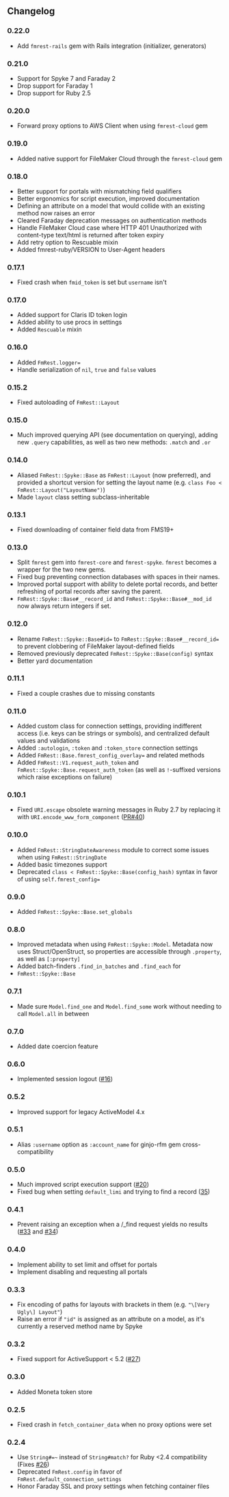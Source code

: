 ## Changelog

### 0.22.0

* Add `fmrest-rails` gem with Rails integration (initializer, generators)

### 0.21.0

* Support for Spyke 7 and Faraday 2
* Drop support for Faraday 1
* Drop support for Ruby 2.5

### 0.20.0

* Forward proxy options to AWS Client when using `fmrest-cloud` gem

### 0.19.0

* Added native support for FileMaker Cloud through the `fmrest-cloud` gem

### 0.18.0

* Better support for portals with mismatching field qualifiers
* Better ergonomics for script execution, improved documentation
* Defining an attribute on a model that would collide with an existing method
  now raises an error
* Cleared Faraday deprecation messages on authentication methods
* Handle FileMaker Cloud case where HTTP 401 Unauthorized with content-type
  text/html is returned after token expiry
* Add retry option to Rescuable mixin
* Added fmrest-ruby/VERSION to User-Agent headers

### 0.17.1

* Fixed crash when `fmid_token` is set but `username` isn't

### 0.17.0

* Added support for Claris ID token login
* Added ability to use procs in settings
* Added `Rescuable` mixin

### 0.16.0

* Added `FmRest.logger=`
* Handle serialization of `nil`, `true` and `false` values

### 0.15.2

* Fixed autoloading of `FmRest::Layout`

### 0.15.0

* Much improved querying API (see documentation on querying), adding new
  `.query` capabilities, as well as two new methods: `.match` and `.or`

### 0.14.0

* Aliased `FmRest::Spyke::Base` as `FmRest::Layout` (now preferred), and
  provided a shortcut version for setting the layout name (e.g.  `class Foo <
  FmRest::Layout("LayoutName")`)
* Made `layout` class setting subclass-inheritable

### 0.13.1

* Fixed downloading of container field data from FMS19+

### 0.13.0

* Split `fmrest` gem into `fmrest-core` and `fmrest-spyke`. `fmrest` becomes a
  wrapper for the two new gems.
* Fixed bug preventing connection databases with spaces in their names.
* Improved portal support with ability to delete portal records, and better
  refreshing of portal records after saving the parent.
* `FmRest::Spyke::Base#__record_id` and `FmRest::Spyke::Base#__mod_id` now
  always return integers if set.

### 0.12.0

* Rename `FmRest::Spyke::Base#id=` to `FmRest::Spyke::Base#__record_id=` to
  prevent clobbering of FileMaker layout-defined fields
* Removed previously deprecated `FmRest::Spyke::Base(config)` syntax
* Better yard documentation

### 0.11.1

* Fixed a couple crashes due to missing constants

### 0.11.0

* Added custom class for connection settings, providing indifferent access
  (i.e. keys can be strings or symbols), and centralized default values and
  validations
* Added `:autologin`, `:token` and `:token_store` connection settings
* Added `FmRest::Base.fmrest_config_overlay=` and related methods
* Added `FmRest::V1.request_auth_token` and
  `FmRest::Spyke::Base.request_auth_token` (as well as `!`-suffixed versions
  which raise exceptions on failure)

### 0.10.1

* Fixed `URI.escape` obsolete warning messages in Ruby 2.7 by replacing it with
  `URI.encode_www_form_component`
  ([PR#40](https://github.com/beezwax/fmrest-ruby/pull/40))

### 0.10.0

* Added `FmRest::StringDateAwareness` module to correct some issues when using
  `FmRest::StringDate`
* Added basic timezones support
* Deprecated `class < FmRest::Spyke::Base(config_hash)` syntax in favor of
  using `self.fmrest_config=`

### 0.9.0

* Added `FmRest::Spyke::Base.set_globals`

### 0.8.0

* Improved metadata when using `FmRest::Spyke::Model`. Metadata now uses
  Struct/OpenStruct, so properties are accessible through `.property`, as well
  as `[:property]`
* Added batch-finders `.find_in_batches` and `.find_each` for
* `FmRest::Spyke::Base`

### 0.7.1

* Made sure `Model.find_one` and `Model.find_some` work without needing to call
  `Model.all` in between

### 0.7.0

* Added date coercion feature

### 0.6.0

* Implemented session logout
  ([#16](https://github.com/beezwax/fmrest-ruby/issues/16))

### 0.5.2

* Improved support for legacy ActiveModel 4.x

### 0.5.1

* Alias `:username` option as `:account_name` for ginjo-rfm gem
  cross-compatibility

### 0.5.0

* Much improved script execution support
  ([#20](https://github.com/beezwax/fmrest-ruby/issues/20))
* Fixed bug when setting `default_limi` and trying to find a record
  ([35](https://github.com/beezwax/fmrest-ruby/issues/35))

### 0.4.1

* Prevent raising an exception when a /\_find request yields no results
  ([#33](https://github.com/beezwax/fmrest-ruby/issues/33) and
  [#34](https://github.com/beezwax/fmrest-ruby/issues/34))

### 0.4.0

* Implement ability to set limit and offset for portals
* Implement disabling and requesting all portals

### 0.3.3

* Fix encoding of paths for layouts with brackets in them (e.g. `"\[Very Ugly\]
  Layout"`)
* Raise an error if `"id"` is assigned as an attribute on a model, as it's
  currently a reserved method name by Spyke

### 0.3.2

* Fixed support for ActiveSupport < 5.2
  ([#27](https://github.com/beezwax/fmrest-ruby/issues/27))

### 0.3.0

* Added Moneta token store

### 0.2.5

* Fixed crash in `fetch_container_data` when no proxy options were set

### 0.2.4

* Use `String#=~` instead of `String#match?` for Ruby <2.4 compatibility (Fixes
  [#26](https://github.com/beezwax/fmrest-ruby/issues/26))
* Deprecated `FmRest.config` in favor of `FmRest.default_connection_settings`
* Honor Faraday SSL and proxy settings when fetching container files
